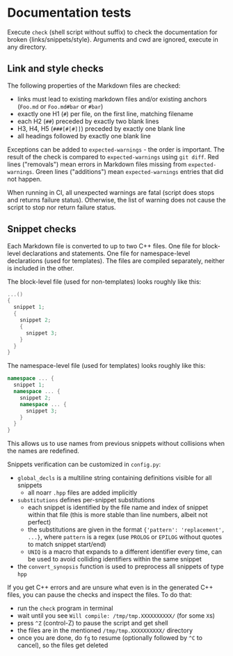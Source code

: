 # Documentation tests

Execute `check` (shell script without suffix) to check the documentation for broken {links/snippets/style}.
Arguments and cwd are ignored, execute in any directory.


## Link and style checks

The following properties of the Markdown files are checked:

- links must lead to existing markdown files and/or existing anchors (`Foo.md` or `Foo.md#bar` or `#bar`)
- exactly one H1 (`#`) per file, on the first line, matching filename
- each H2 (`##`) preceded by exactly two blank lines
- H3, H4, H5 (`###[#[#]]`) preceded by exactly one blank line
- all headings followed by exactly one blank line

Exceptions can be added to `expected-warnings` - the order is important.
The result of the check is compared to `expected-warnings` using `git diff`.
Red lines ("removals") mean errors in Markdown files missing from `expected-warnings`.
Green lines ("additions") mean `expected-warnings` entries that did not happen.

When running in CI, all unexpected warnings are fatal (script does stops and returns failure status).
Otherwise, the list of warning does not cause the script to stop nor return failure status.


## Snippet checks

Each Markdown file is converted to up to two C++ files.
One file for block-level declarations and statements.
One file for namespace-level declarations (used for templates).
The files are compiled separately, neither is included in the other.

The block-level file (used for non-templates) looks roughly like this:

```cpp
...()
{
  snippet 1;
  {
    snippet 2;
    {
      snippet 3;
    }
  }
}
```

The namespace-level file (used for templates) looks roughly like this:

```cpp
namespace ... {
  snippet 1;
  namespace ... {
    snippet 2;
    namespace ... {
      snippet 3;
    }
  }
}
```

This allows us to use names from previous snippets without collisions when the names are redefined.

Snippets verification can be customized in `config.py`:
- `global_decls` is a multiline string containing definitions visible for all snippets
  - all noarr `.hpp` files are added implicitly
- `substitutions` defines per-snippet substitutions
  - each snippet is identified by the file name and index of snippet within that file
    (this is more stable than line numbers, albeit not perfect)
  - the substitutions are given in the format `{'pattern': 'replacement', ...}`,
    where `pattern` is a regex (use `PROLOG` or `EPILOG` without quotes to match snippet start/end)
  - `UNIQ` is a macro that expands to a different identifier every time,
    can be used to avoid colliding identifiers within the same snippet
- the `convert_synopsis` function is used to preprocess all snippets of type `hpp`

If you get C++ errors and are unsure what even is in the generated C++ files,
you can pause the checks and inspect the files. To do that:
- run the `check` program in terminal
- wait until you see `Will compile: /tmp/tmp.XXXXXXXXXX/` (for some `X`s)
- press `^Z` (control-Z) to pause the script and get shell
- the files are in the mentioned `/tmp/tmp.XXXXXXXXXX/` directory
- once you are done, do `fg` to resume (optionally followed by `^C` to cancel), so the files get deleted
